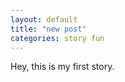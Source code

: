 ```yaml
---
layout: default
title: "new post"
categories: story fun
---
```


<!--
date: 2020-09-19 12:35:08 -0000
author: HeyG

<script type="text/javascript">
  alert('Hey G');
</script>
-->

Hey, this is my first story.
